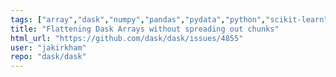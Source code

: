 ```yaml
---
tags: ["array","dask","numpy","pandas","pydata","python","scikit-learn","scipy"]
title: "Flattening Dask Arrays without spreading out chunks"
html_url: "https://github.com/dask/dask/issues/4855"
user: "jakirkham"
repo: "dask/dask"
---
```


